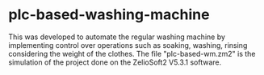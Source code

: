 # plc-based-washing-machine
This was developed to automate the regular washing machine by implementing control over operations such as soaking, washing, rinsing considering the weight of the clothes. The file "plc-based-wm.zm2" is the simulation of the project done on the ZelioSoft2 V5.3.1 software.
